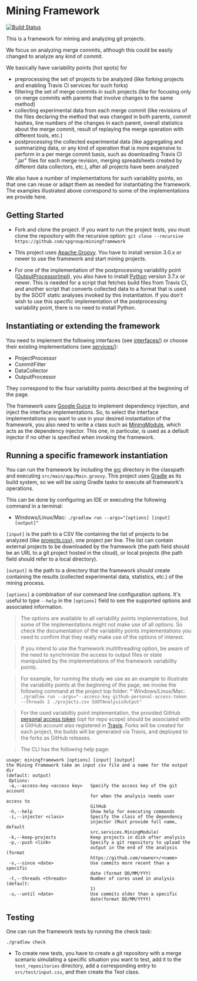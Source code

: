 # Mining Framework
[![Build Status](https://travis-ci.org/rafaelmotaalves/miningframework.svg?branch=master)](https://travis-ci.org/rafaelmotaalves/miningframework)


This is a framework for mining and analyzing git projects.

We focus on analyzing merge commits, although this could be easily changed to analyze any kind of commit.

We basically have variability points (hot spots) for 
* preprocessing the set of projects to be analyzed (like forking projects and enabling Travis CI services for such forks)
* filtering the set of merge commits in such projects (like for focusing only on merge commits with parents that involve changes to the same method)
* collecting experimental data from each merge commit (like revisions of the files declaring the method that was changed in both parents, commit hashes, line numbers of the changes in each parent, overall statistics about the merge commit, result of replaying the merge operation with different tools, etc.)
* postprocessing the collected experimental data (like aggregating and summarizing data, or any kind of operation that is more expensive to perform in a per merge commit basis, such as downloading Travis CI ".jar" files for each merge revision, merging spreadsheets created by different data collectors, etc.), after all projects have been analyzed

We also have a number of implementations for such variability points, so that one can reuse or adapt them as needed for instantiating the framework.
The examples illustrated above correspond to some of the implementations we provide here.


## Getting Started
* Fork and clone the project. If you want to run the project tests, you must clone the repository with the recursive option:
 ``` git clone --recursive https://github.com/spgroup/miningframework ```

* This project uses [Apache Groovy](http://groovy-lang.org/). You have to install version 3.0.x or newer to use the framework and start mining projects.

* For one of the implementation of the postprocessing variability point ([OutputProcessorImpl](https://github.com/spgroup/miningframework/tree/master/src/services/OutputProcessorImpl.groovy)), you also have to install [Python](https://www.python.org/) version 3.7.x or newer. This is needed for a script that fetches build files from Travis CI, and another script that converts collected data to a format that is used by the SOOT static analyses invoked by this instantiation. If you don't wish to use this specific implementation of the postprocessing variability point, there is no need to install Python.


## Instantiating or extending the framework

You need to implement the following interfaces (see [interfaces/](https://github.com/spgroup/miningframework/tree/master/src/main/interfaces)) or choose their existing implementations (see [services/](https://github.com/spgroup/miningframework/tree/master/src/main/services/)):

* ProjectProcessor
* CommitFilter
* DataCollector
* OutputProcessor 

They correspond to the four variability points described at the beginning of the page.

The framework uses [Google Guice](https://github.com/google/guice) to implement dependency injection, and inject the interface implementations. 
So, to select the interface implementations you want to use in your desired instantiation of the framework, you also need to write a class such as [MiningModule](https://github.com/spgroup/miningframework/blob/master/src/main/services/MiningModule.groovy), which acts as the dependency injector. This one, in particular, is used as a default injector if no other is specified when invoking the framework.


## Running a specific framework instantiation

You can run the framework by including the [src](https://github.com/spgroup/miningframework/blob/master/src) directory in the classpath and executing `src/main/app/Main.groovy`. This project uses [Gradle](https://gradle.org/) as its build system, so we will be using Gradle tasks to execute all framework's operations.

This can be done by configuring an IDE or executing the following command in a terminal:
* Windows/Linux/Mac: `./gradlew run --args="[options] [input] [output]"`

`[input]` is the path to a CSV file containing the list of projects to be analyzed (like [projects.csv](https://github.com/spgroup/miningframework/blob/master/projects.csv)), one project per line. The list can contain external projects to be downloaded by the framework (the path field should be an URL to a git project hosted in the cloud), or local projects (the path field should refer to a local directory).

`[output]` is the path to a directory that the framework should create containing the results (collected experimental data, statistics, etc.) of the mining process.  

`[options]` a combination of our command line configuration options. It's useful to type `--help` in the `[options]` field to see the supported options and associated information.

> The options are available to all variability points implementations, but some of the implementations might not make use of all options. So check the documentation of the variability points implementations you need to confirm that they really make use of the options of interest. 

> If you intend to use the framework multithreading option, be aware of the need to synchronize the access to output files or state manipulated by the implementations of the framework variability points.

> For example, for running the study we use as an example to illustrate the variability points at the beginning of the page, we invoke the following command at the project top folder: 
    * Windows/Linux/Mac: `./gradlew run --args="--access-key github-personal-access-token --threads 2 ./projects.csv SOOTAnalysisOutput"`

> For the used variability point implementation, the provided GitHub [personal access token](https://github.com/settings/tokens) (opt for repo scope) should be associated with a GitHub account also registered in [Travis](https://travis-ci.org/). Forks will be created for each project, the builds will be generated via Travis, and deployed to the forks as GitHub releases.

> The CLI has the following help page:
```
usage: miningframework [options] [input] [output]
the Mining Framework take an input csv file and a name for the output dir
(default: output)
 Options:
 -a,--access-key <access key>   Specify the access key of the git account
                                for when the analysis needs user access to
                                GitHub
 -h,--help                      Show help for executing commands
 -i,--injector <class>          Specify the class of the dependency
                                injector (Must provide full name, default
                                src.services.MiningModule)
 -k,--keep-projects             Keep projects in disk after analysis
 -p,--push <link>               Specify a git repository to upload the
                                output in the end of the analysis (format
                                https://github.com/<owner>/<name>
 -s,--since <date>              Use commits more recent than a specific
                                date (format DD/MM/YYY)
 -t,--threads <threads>         Number of cores used in analysis (default:
                                1)
 -u,--until <date>              Use commits older than a specific
                                date(format DD/MM/YYYY)
```


## Testing
One can run the framework tests by running the check task:

`./gradlew check`

* To create new tests, you have to create a git repository with a merge scenario simulating a specific situation you want to test, add it to the `test_repositories` directory, add a corresponding entry to `src/test/input.csv`, and then create the Test class.
